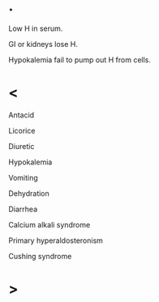 # .

Low H in serum.

GI or kidneys lose H.

Hypokalemia fail to pump out H from cells.

# <

Antacid

Licorice

Diuretic

Hypokalemia

Vomiting

Dehydration

Diarrhea

Calcium alkali syndrome

Primary hyperaldosteronism

Cushing syndrome

# >
